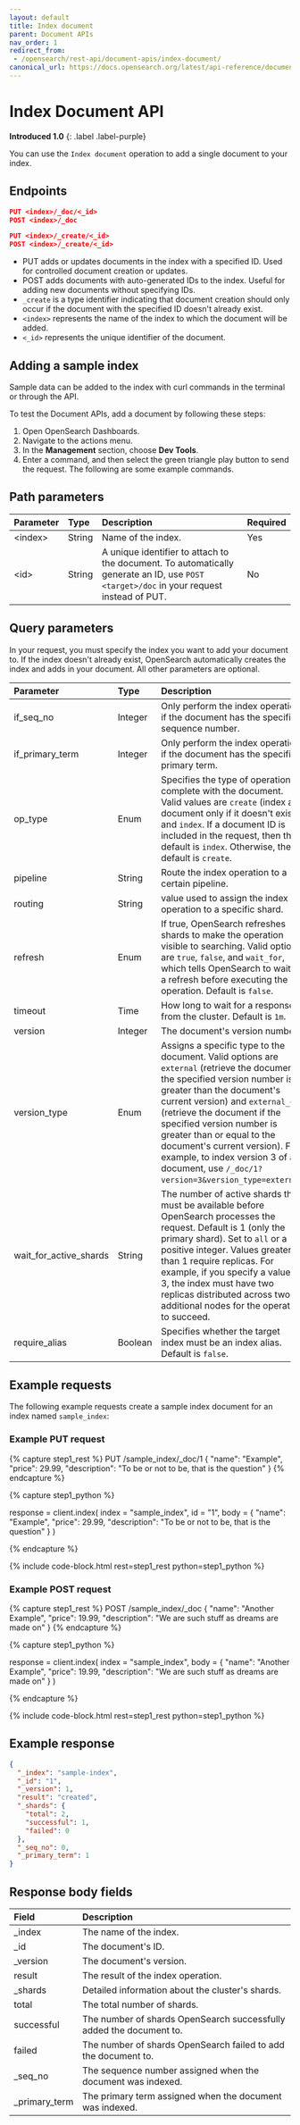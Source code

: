```yaml
---
layout: default
title: Index document
parent: Document APIs
nav_order: 1
redirect_from: 
 - /opensearch/rest-api/document-apis/index-document/
canonical_url: https://docs.opensearch.org/latest/api-reference/document-apis/index-document/
---
```


# Index Document API
**Introduced 1.0**
{: .label .label-purple}

You can use the `Index document` operation to add a single document to your index.


## Endpoints

```json
PUT <index>/_doc/<_id>
POST <index>/_doc

PUT <index>/_create/<_id>
POST <index>/_create/<_id>
```

- PUT adds or updates documents in the index with a specified ID. Used for controlled document creation or updates.
- POST adds documents with auto-generated IDs to the index. Useful for adding new documents without specifying IDs.
- `_create` is a type identifier indicating that document creation should only occur if the document with the specified ID doesn't already exist.
- `<index>` represents the name of the index to which the document will be added.
- `<_id>` represents the unique identifier of the document.

## Adding a sample index 

Sample data can be added to the index with curl commands in the terminal or through the API.

To test the Document APIs, add a document by following these steps:
1. Open OpenSearch Dashboards.
2. Navigate to the actions menu. 
3. In the **Management** section, choose **Dev Tools**.
4. Enter a command, and then select the green triangle play button to send the request. The following are some example commands.


## Path parameters

Parameter | Type | Description | Required
:--- | :--- | :--- | :---
&lt;index&gt; | String | Name of the index. | Yes
&lt;id&gt; | String | A unique identifier to attach to the document. To automatically generate an ID, use `POST <target>/doc` in your request instead of PUT. | No

## Query parameters

In your request, you must specify the index you want to add your document to. If the index doesn't already exist, OpenSearch automatically creates the index and adds in your document. All other parameters are optional.

Parameter | Type | Description | Required
:--- | :--- | :--- | :---
if_seq_no | Integer | Only perform the index operation if the document has the specified sequence number. | No
if_primary_term | Integer | Only perform the index operation if the document has the specified primary term.| No
op_type | Enum | Specifies the type of operation to complete with the document. Valid values are `create` (index a document only if it doesn't exist) and `index`. If a document ID is included in the request, then the default is `index`. Otherwise, the default is `create`. | No
pipeline | String | Route the index operation to a certain pipeline. | No
routing | String | value used to assign the index operation to a specific shard. | No
refresh | Enum | If true, OpenSearch refreshes shards to make the operation visible to searching. Valid options are `true`, `false`, and `wait_for`, which tells OpenSearch to wait for a refresh before executing the operation. Default is `false`. | No
timeout | Time | How long to wait for a response from the cluster. Default is `1m`. | No
version | Integer | The document's version number. | No
version_type | Enum | Assigns a specific type to the document. Valid options are `external` (retrieve the document if the specified version number is greater than the document's current version) and `external_gte` (retrieve the document if the specified version number is greater than or equal to the document's current version). For example, to index version 3 of a document, use `/_doc/1?version=3&version_type=external`. | No
wait_for_active_shards | String | The number of active shards that must be available before OpenSearch processes the request. Default is 1 (only the primary shard). Set to `all` or a positive integer. Values greater than 1 require replicas. For example, if you specify a value of 3, the index must have two replicas distributed across two additional nodes for the operation to succeed. | No
require_alias | Boolean | Specifies whether the target index must be an index alias. Default is `false`. | No

## Example requests

The following example requests create a sample index document for an index named `sample_index`:


### Example PUT request

<!-- spec_insert_start
component: example_code
rest: PUT /sample_index/_doc/1
body: |
{
  "name": "Example",
  "price": 29.99,
  "description": "To be or not to be, that is the question"
}
-->
{% capture step1_rest %}
PUT /sample_index/_doc/1
{
  "name": "Example",
  "price": 29.99,
  "description": "To be or not to be, that is the question"
}
{% endcapture %}

{% capture step1_python %}


response = client.index(
  index = "sample_index",
  id = "1",
  body =   {
    "name": "Example",
    "price": 29.99,
    "description": "To be or not to be, that is the question"
  }
)

{% endcapture %}

{% include code-block.html
    rest=step1_rest
    python=step1_python %}
<!-- spec_insert_end -->

### Example POST request

<!-- spec_insert_start
component: example_code
rest: POST /sample_index/_doc
body: |
{
  "name": "Another Example",
  "price": 19.99,
  "description": "We are such stuff as dreams are made on"
}
-->
{% capture step1_rest %}
POST /sample_index/_doc
{
  "name": "Another Example",
  "price": 19.99,
  "description": "We are such stuff as dreams are made on"
}
{% endcapture %}

{% capture step1_python %}


response = client.index(
  index = "sample_index",
  body =   {
    "name": "Another Example",
    "price": 19.99,
    "description": "We are such stuff as dreams are made on"
  }
)

{% endcapture %}

{% include code-block.html
    rest=step1_rest
    python=step1_python %}
<!-- spec_insert_end -->

## Example response

```json
{
  "_index": "sample-index",
  "_id": "1",
  "_version": 1,
  "result": "created",
  "_shards": {
    "total": 2,
    "successful": 1,
    "failed": 0
  },
  "_seq_no": 0,
  "_primary_term": 1
}
```

## Response body fields

Field | Description
:--- | :---
_index | The name of the index.
_id | The document's ID.
_version | The document's version.
result | The result of the index operation.
_shards | Detailed information about the cluster's shards.
total | The total number of shards.
successful | The number of shards OpenSearch successfully added the document to.
failed | The number of shards OpenSearch failed to add the document to.
_seq_no | The sequence number assigned when the document was indexed.
_primary_term | The primary term assigned when the document was indexed.
